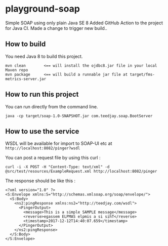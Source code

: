 # playground-soap
Simple SOAP using only plain Java SE 8
Added GitHub Action to the project for Java CI.
Made a change to trigger new build..


## How to build
You need Java 8 to build this project.
```
mvn clean        <== will install the ojdbc8.jar file in your local Maven repo
mvn package      <== will build a runnable jar file at target/fms-metrics-server.jar
```

## How to run this project
You can run directly from the command line.
```
java -cp target/soap-1.0-SNAPSHOT.jar com.teedjay.soap.BootServer
```

## How to use the service
WSDL will be available for import to SOAP-UI etc at `http://localhost:8082/pinger?wsdl`

You can post a request file by using this curl :
```
curl -i -X POST -H "Content-Type: text/xml" -d @src/test/resources/ExampleRequest.xml http://localhost:8082/pinger
```

The response should be like this :
```
<?xml version="1.0" ?>
<S:Envelope xmlns:S="http://schemas.xmlsoap.org/soap/envelope/">
  <S:Body>
    <ns2:pingResponse xmlns:ns2="http://teedjay.com/wsdl">
      <PingerOutput>
        <message>This is a simple SAMPLE message</message>
        <reverse>egassem ELPMAS elpmis a si sihT</reverse>
        <timestamp>2017-12-12T14:40:07.659</timestamp>
      </PingerOutput>
    </ns2:pingResponse>
  </S:Body>
</S:Envelope>
```
